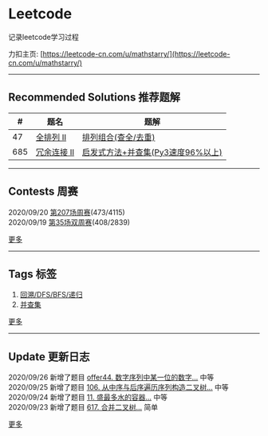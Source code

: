 # Leetcode
记录leetcode学习过程 

力扣主页: [https://leetcode-cn.com/u/mathstarry/](https://leetcode-cn.com/u/mathstarry/)

---
## Recommended Solutions 推荐题解
| # | 题名 | 题解 |
| -- | -- | -- |
| 47 | [全排列 II](https://github.com/Mathstarry/Leetcode/tree/master/problems/0047_permuteUnique) | [排列组合(查全/去重)](https://github.com/Mathstarry/Leetcode/blob/master/problems/0047_permuteUnique/ideas.md) |
| 685 | [冗余连接 II](https://github.com/Mathstarry/Leetcode/tree/master/problems/0685_findRedundantDirectedConnection) | [启发式方法+并查集(Py3速度96%以上)](https://leetcode-cn.com/problems/redundant-connection-ii/solution/qi-fa-shi-fang-fa-bing-cha-ji-py3su-du-96yi-shang-/) |

---

## Contests 周赛
2020/09/20 [第207场周赛](https://github.com/Mathstarry/Leetcode/blob/master/contests/overview/weekly/weekly_207.md)(473/4115)  
2020/09/19 [第35场双周赛](https://github.com/Mathstarry/Leetcode/blob/master/contests/overview/biweekly/biweekly_035.md)(408/2839)

[更多](https://github.com/Mathstarry/Leetcode/blob/master/contests/overview/README.md)

---
## Tags 标签
1. [回溯/DFS/BFS/递归](https://github.com/Mathstarry/Leetcode/tree/master/tags/trackback_DFS_BFS_recursion)  
2. [并查集](https://github.com/Mathstarry/Leetcode/blob/master/tags/unionfind/README.md)

[更多](https://github.com/Mathstarry/Leetcode/tree/master/tags)

---
## Update 更新日志
2020/09/26 新增了题目 [offer44. 数字序列中某一位的数字...](https://github.com/Mathstarry/Leetcode/tree/master/getOffer/offer44_findNthDigit) 中等  
2020/09/25 新增了题目 [106. 从中序与后序遍历序列构造二叉树...](https://github.com/Mathstarry/Leetcode/tree/master/problems/0106_buildTree) 中等  
2020/09/24 新增了题目 [11. 盛最多水的容器...](https://github.com/Mathstarry/Leetcode/tree/master/problems/0011_maxArea) 中等  
2020/09/23 新增了题目 [617. 合并二叉树...](https://github.com/Mathstarry/Leetcode/tree/master/problems/0617_mergeTrees) 简单  

[更多](https://github.com/Mathstarry/Leetcode/blob/master/UPDATE.md#Update)
